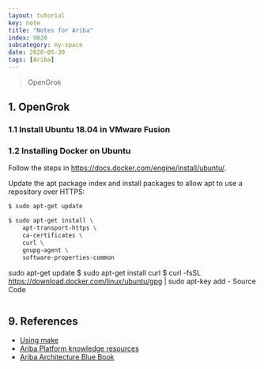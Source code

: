 ```yaml
---
layout: tutorial
key: note
title: "Notes for Ariba"
index: 9020
subcategory: my-space
date: 2020-05-30
tags: [Ariba]
---
```


> OpenGrok

## 1. OpenGrok
### 1.1 Install Ubuntu 18.04 in VMware Fusion
### 1.2 Installing Docker on Ubuntu
Follow the steps in https://docs.docker.com/engine/install/ubuntu/.

Update the apt package index and install packages to allow apt to use a repository over HTTPS:
```sh
$ sudo apt-get update

$ sudo apt-get install \
    apt-transport-https \
    ca-certificates \
    curl \
    gnupg-agent \
    software-properties-common
```
sudo apt-get update
$ sudo apt-get install curl
$ curl -fsSL https://download.docker.com/linux/ubuntu/gpg | sudo apt-key add -
Source Code
```

```

## 9. References
* [Using make](https://courses.cs.washington.edu/courses/cse373/99au/unix/make.html)
* [Ariba Platform knowledge resources](https://wiki-ariba.sjc.sap.corp/display/ENGDPTS/Ariba+Platform+knowledge+resources)
* [Ariba Architecture Blue Book](https://portal.wdf.sap.corp/irj/go/km/docs/corporate_portal/WS%20PTG/Product%20Architecture/Knowledge%20Transfer/Bluebook/Ariba%20Cloud.pdf)
